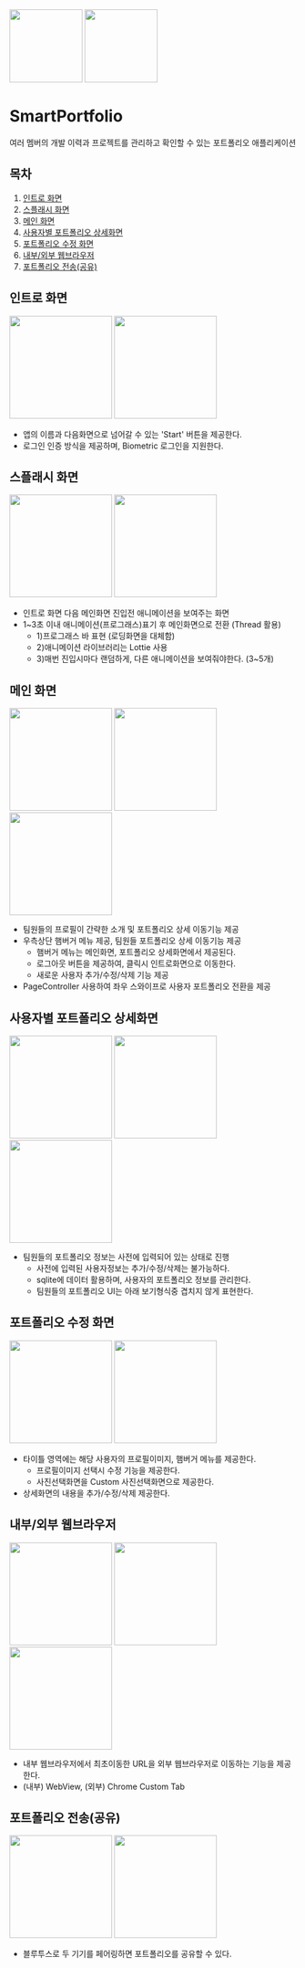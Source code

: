 <div>
<img src="/screenshots/00.png" width="128px"/>
<img src="/screenshots/fg_animation.gif" width="128px"/>
</div>

# SmartPortfolio

여러 멤버의 개발 이력과 프로젝트를 관리하고 확인할 수 있는 포트폴리오 애플리케이션


## 목차

1. [인트로 화면](#인트로-화면)
2. [스플래시 화면](#스플래시-화면)
3. [메인 화면](#메인-화면)
4. [사용자별 포트폴리오 상세화면](#사용자별-포트폴리오-상세화면)
5. [포트폴리오 수정 화면](#포트폴리오-수정-화면)
6. [내부/외부 웹브라우저](#내부외부-웹브라우저)
7. [포트폴리오 전송(공유)](#포트폴리오-전송공유)


## 인트로 화면

<div>
<img src="/screenshots/01.png" width="180px"/>
<img src="/screenshots/01b.png" width="180px"/>
</div>

- 앱의 이름과 다음화면으로 넘어갈 수 있는 'Start' 버튼을 제공한다.
- 로그인 인증 방식을 제공하며, Biometric 로그인을 지원한다.

## 스플래시 화면

<div>
<img src="/screenshots/02.png" width="180px"/>
<img src="/screenshots/03.gif" width="180px"/>
<div>

- 인트로 화면 다음 메인화면 진입전 애니메이션을 보여주는 화면
- 1\~3초 이내 애니메이션(프로그래스)표기 후 메인화면으로 전환 (Thread 활용)
  - 1)프로그래스 바 표현 (로딩화면을 대체함)
  - 2)애니메이션 라이브러리는 Lottie 사용
  - 3)매번 진입시마다 랜덤하게, 다른 애니메이션을 보여줘야한다. (3~5개)
  
## 메인 화면

<div>
<img src="/screenshots/04.png" width="180px"/>
<img src="/screenshots/05.png" width="180px"/>
<img src="/screenshots/06.png" width="180px"/>
<div>

- 팀원들의 프로필이 간략한 소개 및 포트폴리오 상세 이동기능 제공 
- 우측상단 햄버거 메뉴 제공, 팀원들 포트폴리오 상세 이동기능 제공
  - 햄버거 메뉴는 메인화면, 포트폴리오 상세화면에서 제공된다. 
  - 로그아웃 버튼을 제공하여, 클릭시 인트로화면으로 이동한다. 
  - 새로운 사용자 추가/수정/삭제 기능 제공
- PageController 사용하여 좌우 스와이프로 사용자 포트폴리오 전환을 제공

## 사용자별 포트폴리오 상세화면

<div>
<img src="/screenshots/07.png" width="180px"/>
<img src="/screenshots/08.png" width="180px"/>
<img src="/screenshots/09.png" width="180px"/>
<div>

- 팀원들의 포트폴리오 정보는 사전에 입력되어 있는 상태로 진행
  - 사전에 입력된 사용자정보는 추가/수정/삭제는 불가능하다.
  - sqlite에 데이터 활용하며, 사용자의 포트폴리오 정보를 관리한다.
  - 팀원들의 포트폴리오 UI는 아래 보기형식중 겹치지 않게 표현한다.
  
## 포트폴리오 수정 화면

<div>
<img src="/screenshots/10.png" width="180px"/>
<img src="/screenshots/11.png" width="180px"/>
<div>

- 타이틀 영역에는 해당 사용자의 프로필이미지, 햄버거 메뉴를 제공한다. 
  * 프로필이미지 선택시 수정 기능을 제공한다.
  * 사진선택화면을 Custom 사진선택화면으로 제공한다.
- 상세화면의 내용을 추가/수정/삭제 제공한다.

  
## 내부/외부 웹브라우저
  
<div>
<img src="/screenshots/12.png" width="180px"/>
<img src="/screenshots/13.png" width="180px"/>
<img src="/screenshots/14.png" width="180px"/>
<div>

- 내부 웹브라우저에서 최초이동한 URL을 외부 웹브라우저로 이동하는 기능을 제공한다.
- (내부) WebView, (외부) Chrome Custom Tab
  

## 포트폴리오 전송(공유)
<div>
<img src="/screenshots/15.png" width="180px"/>
<img src="/screenshots/16.png" width="180px"/>
<div>
  
- 블루투스로 두 기기를 페어링하면 포트폴리오를 공유할 수 있다.
  
  
